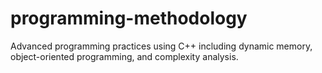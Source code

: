 # programming-methodology
Advanced programming practices using C++ including dynamic memory, object-oriented programming, and complexity analysis.

